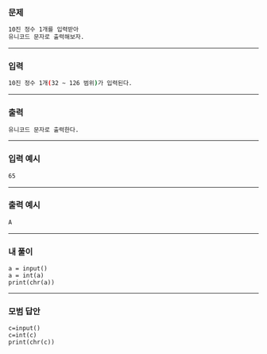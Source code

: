 ### 문제 
```sh
10진 정수 1개를 입력받아
유니코드 문자로 출력해보자.
```
***
### 입력
```sh
10진 정수 1개(32 ~ 126 범위)가 입력된다.
```
***
### 출력 
```sh
유니코드 문자로 출력한다.
```
***
### 입력 예시
```sh
65
```
***
### 출력 예시
```sh
A
```
***
### 내 풀이
~~~
a = input()
a = int(a)
print(chr(a))
~~~

***
### 모범 답안
~~~
c=input()
c=int(c)
print(chr(c))
~~~
